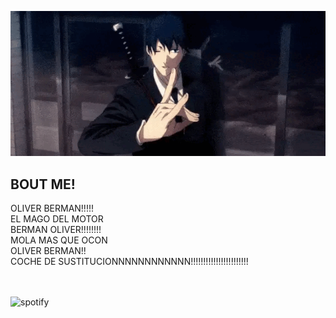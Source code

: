 ![](ezgif-3-388e002ed3.gif)
<br>
## BOUT ME!
OLIVER BERMAN!!!!!
<BR>
EL MAGO DEL MOTOR
<BR>
BERMAN OLIVER!!!!!!!!
<BR>
MOLA MAS QUE OCON
<BR>
OLIVER BERMAN!!
<BR>
COCHE DE SUSTITUCIONNNNNNNNNNNN!!!!!!!!!!!!!!!!!!!!!!!
<BR>
<BR>
<BR>

![spotify](https://spotify-recently-played-readme.vercel.app/api?user=31ne6rfpvcp3x6wkjjioxqywuzfu)
